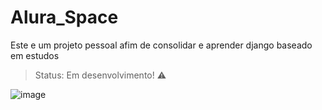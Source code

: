 # Alura_Space
Este e um projeto pessoal afim de consolidar e aprender django baseado em estudos

> Status: Em desenvolvimento! ⚠️

![image](https://github.com/PedroBigossi/Alura_Space/assets/53242466/50bfa96d-b3b0-40ab-bedb-5392ecbea825)
